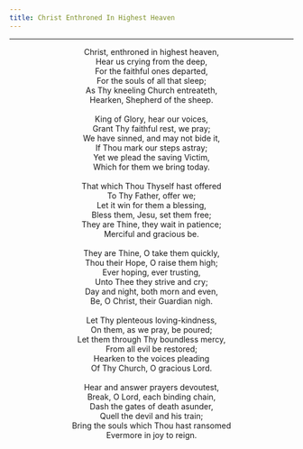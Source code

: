 ```yaml
---
title: Christ Enthroned In Highest Heaven
---
```


---
<center>
Christ, enthroned in highest heaven,<br/>
Hear us crying from the deep,<br/>
For the faithful ones departed,<br/>
For the souls of all that sleep;<br/>
As Thy kneeling Church entreateth,<br/>
Hearken, Shepherd of the sheep.<br/>
<br/>
King of Glory, hear our voices,<br/>
Grant Thy faithful rest, we pray;<br/>
We have sinned, and may not bide it,<br/>
If Thou mark our steps astray;<br/>
Yet we plead the saving Victim,<br/>
Which for them we bring today.<br/>
<br/>
That which Thou Thyself hast offered<br/>
To Thy Father, offer we;<br/>
Let it win for them a blessing,<br/>
Bless them, Jesu, set them free;<br/>
They are Thine, they wait in patience;<br/>
Merciful and gracious be.<br/>
<br/>
They are Thine, O take them quickly,<br/>
Thou their Hope, O raise them high;<br/>
Ever hoping, ever trusting,<br/>
Unto Thee they strive and cry;<br/>
Day and night, both morn and even,<br/>
Be, O Christ, their Guardian nigh.<br/>
<br/>
Let Thy plenteous loving-kindness,<br/>
On them, as we pray, be poured;<br/>
Let them through Thy boundless mercy,<br/>
From all evil be restored;<br/>
Hearken to the voices pleading<br/>
Of Thy Church, O gracious Lord.<br/>
<br/>
Hear and answer prayers devoutest,<br/>
Break, O Lord, each binding chain,<br/>
Dash the gates of death asunder,<br/>
Quell the devil and his train;<br/>
Bring the souls which Thou hast ransomed<br/>
Evermore in joy to reign.
</center>